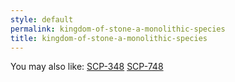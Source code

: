 ```yaml
---
style: default
permalink: kingdom-of-stone-a-monolithic-species
title: kingdom-of-stone-a-monolithic-species
---
```

You may also like:
[SCP-348](http://scp-wiki.net/scp-348)
[SCP-748](http://scp-wiki.net/scp-748)